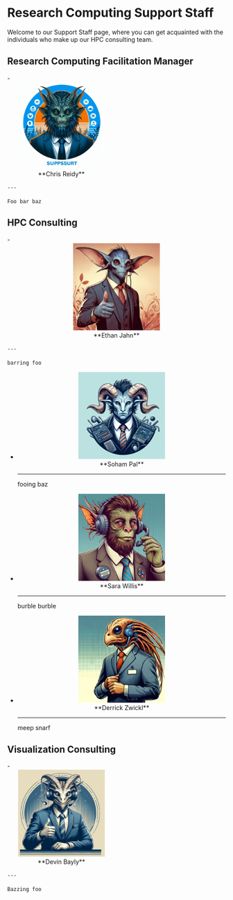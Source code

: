 # Research Computing Support Staff

Welcome to our Support Staff page, where you can get acquainted with the individuals who make up our HPC consulting team.

## Research Computing Facilitation Manager

<div class="grid cards" markdown style="width: 49.5%;">
-   <center><img src="images/a.jpg" style="width:200px"></center>
    <center>**Chris Reidy**</center>

    ---

    Foo bar baz
</div>


## HPC Consulting



<div class="grid cards" markdown >
-   <center><img src="images/b.jpg" style="width:200px"></center>
    <center>**Ethan Jahn**</center>

    ---

    barring foo

-   <center><img src="images/c.jpg" style="width:200px"></center>
    <center>**Soham Pal**</center>

    ---

    fooing baz

-   <center><img src="images/d.jpg" style="width:200px"></center>
    <center>**Sara Willis**</center>

    ---

    burble burble 

-   <center><img src="images/e.jpg" style="width:200px"></center>
    <center>**Derrick Zwickl**</center>

    ---

    meep snarf

</div>

## Visualization Consulting

<div class="grid cards" markdown style="width: 49.5%;">
-   <center><img src="images/f.jpg" style="width:200px"></center>
    <center>**Devin Bayly**</center>

    ---

    Bazzing foo
</div>
